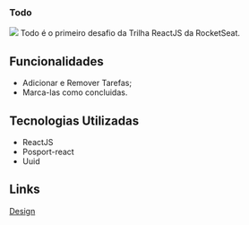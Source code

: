 ### Todo
<img src="https://i.imgur.com/Sfsk2Tm.gif">
Todo é o primeiro desafio da Trilha ReactJS da RocketSeat.

## Funcionalidades
- Adicionar e Remover Tarefas;
- Marca-las como concluidas.

## Tecnologias Utilizadas
- ReactJS
- Posport-react
- Uuid

## Links
<a href="https://www.figma.com/file/0n0zDN7zbzhRbaEO74Xesx/ToDo-List/duplicate">Design</a>
